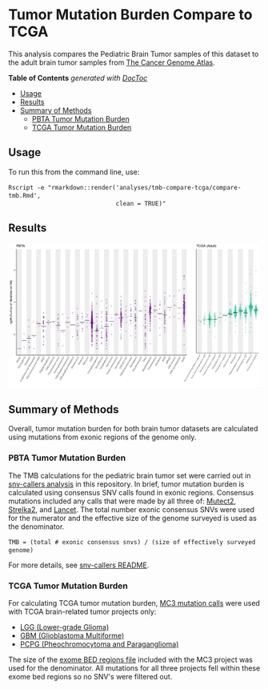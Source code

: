 # Tumor Mutation Burden Compare to TCGA

This analysis compares the Pediatric Brain Tumor samples of this dataset to the adult brain tumor samples from [The Cancer Genome Atlas](https://www.cancer.gov/about-nci/organization/ccg/research/structural-genomics/tcga).

<!-- START doctoc generated TOC please keep comment here to allow auto update -->
<!-- DON'T EDIT THIS SECTION, INSTEAD RE-RUN doctoc TO UPDATE -->
**Table of Contents**  *generated with [DocToc](https://github.com/thlorenz/doctoc)*

- [Usage](#usage)
- [Results](#results)
- [Summary of Methods](#summary-of-methods)
  - [PBTA Tumor Mutation Burden](#pbta-tumor-mutation-burden)
  - [TCGA Tumor Mutation Burden](#tcga-tumor-mutation-burden)

<!-- END doctoc generated TOC please keep comment here to allow auto update -->

## Usage

To run this from the command line, use:
```
Rscript -e "rmarkdown::render('analyses/tmb-compare-tcga/compare-tmb.Rmd',
                              clean = TRUE)"
```

## Results

![](plots/tmb_tcga_and_pbta_plot.png)

## Summary of Methods

Overall, tumor mutation burden for both brain tumor datasets are calculated using mutations from exonic regions of the genome only.  

### PBTA Tumor Mutation Burden

The TMB calculations for the pediatric brain tumor set were carried out in [snv-callers analysis](https://github.com/AlexsLemonade/OpenPBTA-analysis/tree/master/analyses/snv-callers) in this repository.
In brief, tumor mutation burden is calculated using consensus SNV calls found in exonic regions.
Consensus mutations included any calls that were made by all three of: [Mutect2](https://software.broadinstitute.org/cancer/cga/mutect), [Strelka2](https://github.com/Illumina/strelka), and [Lancet](https://github.com/nygenome/lancet).
The total number exonic consensus SNVs were used for the numerator and the effective size of the genome surveyed is used as the denominator.

```
TMB = (total # exonic consensus snvs) / (size of effectively surveyed genome)
```

For more details, see [snv-callers README](https://github.com/AlexsLemonade/OpenPBTA-analysis/tree/master/analyses/snv-callers).

### TCGA Tumor Mutation Burden

For calculating TCGA tumor mutation burden, [MC3 mutation calls](https://gdc.cancer.gov/about-data/publications/mc3-2017) were used with TCGA brain-related tumor projects only:

- [LGG (Lower-grade Glioma)](https://www.nejm.org/doi/full/10.1056/NEJMoa1402121)
- [GBM (Glioblastoma Multiforme)](https://www.ncbi.nlm.nih.gov/pmc/articles/PMC3910500/)
- [PCPG (Pheochromocytoma and Paraganglioma)](https://www.cell.com/action/showPdf?pii=S1535-6108%2817%2930001-6)

The size of the [exome BED regions file](https://api.gdc.cancer.gov/data/7f0d3ab9-8bef-4e3b-928a-6090caae885b) included with the MC3 project was used for the denominator.
All mutations for all three projects fell within these exome bed regions so no SNV's were filtered out.
